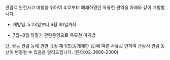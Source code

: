 관람객 안전사고 예방을 위하여 4.12부터 폐쇄하였던 옥류천 권역을 아래와 같이 개방합니다.

- 개방일: 5.23일부터 6월 30일까지
* 7월~8월 하절기 관람운영으로 옥류천 미개방

단, 궁능 관람 등에 관한 규정 제 5조(공개제한 등)에 따른 사유로 인하여 관람시 관람 동선이 변동될 수 있음을 알려드립니다. (문의:02-3668-2300)